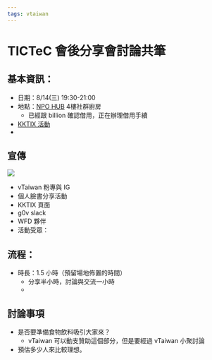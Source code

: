 ```yaml
---
tags: vtaiwan 
---
```

# TICTeC 會後分享會討論共筆

## 基本資訊：
- 日期：8/14(三) 19:30-21:00 
- 地點：[NPO HUB](https://g.co/kgs/ZYBr5BL) 4樓社群廚房
    - 已經跟 billion 確認借用，正在辦理借用手續
- [KKTIX 活動](https://vtaiwan.kktix.cc/events/vtaiwaninlondon)
- 

## 宣傳
![](https://s3-ap-northeast-1.amazonaws.com/g0v-hackmd-images/uploads/upload_60cdebe4dc6b8e9b0cde31b11f3d4c74.png)

- vTaiwan 粉專與 IG
- 個人臉書分享活動
- KKTIX 頁面
- g0v slack 
- WFD 夥伴
- 活動受眾：

## 流程：
- 時長：1.5 小時（預留場地佈置的時間）
    - 分享半小時，討論與交流一小時
    - 

## 討論事項
- 是否要準備食物飲料吸引大家來？
    - vTaiwan 可以動支贊助這個部分，但是要經過 vTaiwan 小聚討論
- 預估多少人來比較理想。
